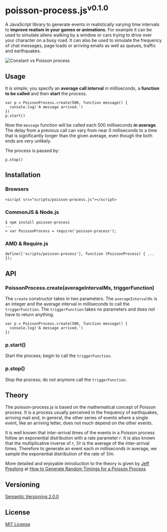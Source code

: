 # poisson-process.js<sup>v0.1.0</sup>

A JavaScript library to generate events in realistically varying time intervals to __improve realism in your games or animations__. For example it can be used to simulate aliens walking by a window or cars trying to drive over your character on a busy road. It can also be used to simulate the frequency of chat messages, page loads or arriving emails as well as queues, traffic and earthquakes.

![Constant vs Poisson process](../master/doc/cars.gif?raw=true)

## Usage

It is simple; you specify an __average call interval__ in milliseconds, a __function to be called__ and then __start__ the process.

    var p = PoissonProcess.create(500, function message() {
      console.log('A message arrived.')
    })
    p.start()

Now the `message` function will be called each 500 milliseconds __in average__. The delay from a previous call can vary from near 0 milliseconds to a time that is significantly longer than the given average, even though the both ends are very unlikely.

The process is paused by:

    p.stop()



## Installation

### Browsers

    <script src="scripts/poisson-process.js"></script>

### CommonJS & Node.js

    $ npm install poisson-process
    ---
    > var PoissonProcess = require('poisson-process');

### AMD & Require.js

    define(['scripts/poisson-process'], function (PoissonProcess) { ... });



## API

### PoissonProcess.create(averageIntervalMs, triggerFunction)

The `create` constructor takes in two parameters. The `averageIntervalMs` is an integer and the average interval in milliseconds to call the `triggerFunction`. The `triggerFunction` takes no parameters and does not have to return anything.

    var p = PoissonProcess.create(500, function message() {
      console.log('A message arrived.')
    })

### p.start()

Start the process; begin to call the `triggerFunction`.

### p.stop()

Stop the process; do not anymore call the `triggerFunction`.



## Theory

The poisson-process.js is based on the mathematical concept of Poisson process. It is a process usually perceived in the frequency of earthquakes, arriving mail and, in general, the other series of events where a single event, like an arriving letter, does not much depend on the other events.

It is well known that inter-arrival times of the events in a Poisson process follow an exponential distribution with a rate parameter *r*. It is also known that the multiplicative inverse of *r*, *1/r* is the average of the inter-arrival times. Therefore to generate an event each *m* milliseconds in average, we sample the exponential distribution of the rate of *1/m*.

More detailed and enjoyable introduction to the theory is given by [Jeff Preshing](http://preshing.com/) at [How to Generate Random Timings for a Poisson Process](http://preshing.com/20111007/how-to-generate-random-timings-for-a-poisson-process/).



## Versioning

[Semantic Versioning 2.0.0](http://semver.org/)



## License

[MIT License](../blob/master/LICENSE)
